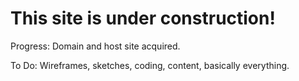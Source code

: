 # This site is under construction!
Progress: Domain and host site acquired.

To Do: Wireframes, sketches, coding, content, basically everything.
